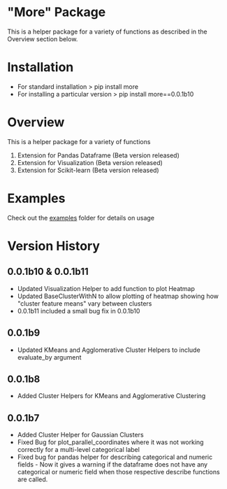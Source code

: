 # "More" Package

This is a helper package for a variety of functions as described in the Overview section below. 

# Installation

* For standard installation > pip install more 
* For installing a particular version >  pip install more==0.0.1b10

# Overview

This is a helper package for a variety of functions
1. Extension for Pandas Dataframe (Beta version released)
2. Extension for Visualization (Beta version released)
3. Extension for Scikit-learn (Beta version released)

# Examples
Check out the  [examples](https://github.com/ngupta23/more/tree/master/examples) folder for details on usage

# Version History

## 0.0.1b10 & 0.0.1b11

* Updated Visualization Helper to add function to plot Heatmap
* Updated BaseClusterWithN to allow plotting of heatmap showing how "cluster feature means" vary between clusters
* 0.0.1b11 included a small bug fix in 0.0.1b10

## 0.0.1b9

* Updated KMeans and Agglomerative Cluster Helpers to include evaluate_by argument


## 0.0.1b8

* Added Cluster Helpers for KMeans and Agglomerative Clustering

## 0.0.1b7

* Added Cluster Helper for Gaussian Clusters
* Fixed Bug for plot_parallel_coordinates where it was not working correctly for a multi-level categorical label
* Fixed bug for pandas helper for describing categorical and numeric fields - Now it gives a warning if the dataframe does not have any categorical or numeric field when those respective describe functions are called.

